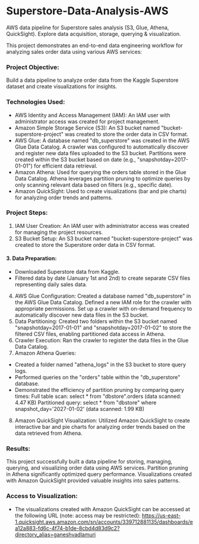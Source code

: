 # Superstore-Data-Analysis-AWS
AWS data pipeline for Superstore sales analysis (S3, Glue, Athena, QuickSight). Explore data acquisition, storage, querying &amp; visualization.

This project demonstrates an end-to-end data engineering workflow for analyzing sales order data using various AWS services:

### Project Objective: 
Build a data pipeline to analyze order data from the Kaggle Superstore dataset and create visualizations for insights.

### Technologies Used:

* AWS Identity and Access Management (IAM): 
An IAM user with administrator access was created for project management.
* Amazon Simple Storage Service (S3): An S3 bucket named "bucket-superstore-project" was created to store the order data in CSV format.
* AWS Glue:
A database named "db_superstore" was created in the AWS Glue Data Catalog.
A crawler was configured to automatically discover and register new data files uploaded to the S3 bucket.
Partitions were created within the S3 bucket based on date (e.g., "snapshotday=2017-01-01") for efficient data retrieval.
* Amazon Athena: Used for querying the orders table stored in the Glue Data Catalog. Athena leverages partition pruning to optimize queries by only scanning relevant data based on filters (e.g., specific date).
* Amazon QuickSight: Used to create visualizations (bar and pie charts) for analyzing order trends and patterns.

### Project Steps:
1. IAM User Creation: An IAM user with administrator access was created for managing the project resources.
2. S3 Bucket Setup: An S3 bucket named "bucket-superstore-project" was created to store the Superstore order data in CSV format.

#### 3. Data Preparation:
* Downloaded Superstore data from Kaggle.
* Filtered data by date (January 1st and 2nd) to create separate CSV files representing daily sales data.
4. AWS Glue Configuration:
Created a database named "db_superstore" in the AWS Glue Data Catalog.
Defined a new IAM role for the crawler with appropriate permissions.
Set up a crawler with on-demand frequency to automatically discover new data files in the S3 bucket.
5. Data Partitioning: Created two folders within the S3 bucket named "snapshotday=2017-01-01" and "snapshotday=2017-01-02" to store the filtered CSV files, enabling partitioned data access in Athena.
6. Crawler Execution: Ran the crawler to register the data files in the Glue Data Catalog.
7. Amazon Athena Queries:
* Created a folder named "athena_logs" in the S3 bucket to store query logs.
* Performed queries on the "orders" table within the "db_superstore" database.
* Demonstrated the efficiency of partition pruning by comparing query times:
Full table scan: select * from "dbstore".orders (data scanned: 4.47 KB)
Partitioned query: select * from "dbstore" where snapshot_day='2027-01-02' (data scanned: 1.99 KB)
8. Amazon QuickSight Visualization: Utilized Amazon QuickSight to create interactive bar and pie charts for analyzing order trends based on the data retrieved from Athena.

### Results: 
This project successfully built a data pipeline for storing, managing, querying, and visualizing order data using AWS services. Partition pruning in Athena significantly optimized query performance. Visualizations created with Amazon QuickSight provided valuable insights into sales patterns.

### Access to Visualization:
* The visualizations created with Amazon QuickSight can be accessed at the following URL (note: access may be restricted): https://us-east-1.quicksight.aws.amazon.com/sn/accounts/339712881135/dashboards/ea12a883-fd6c-4f74-b1de-8cbd4d83d9c2?directory_alias=ganeshvadlamuri



